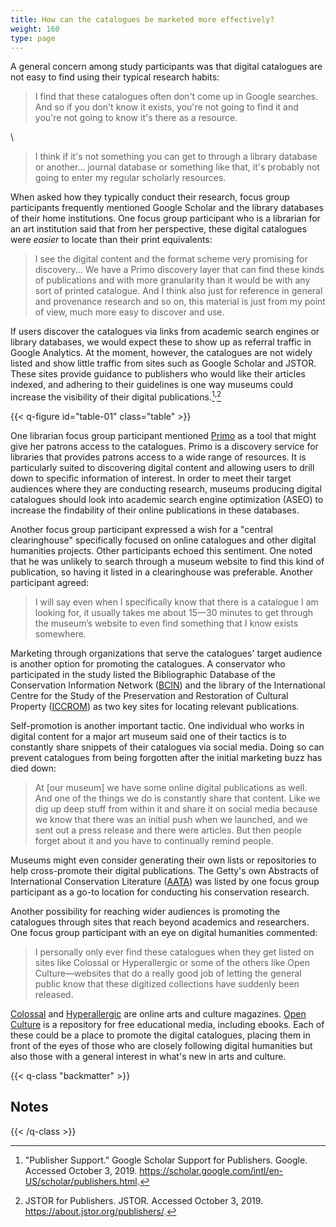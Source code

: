 ```yaml
---
title: How can the catalogues be marketed more effectively?
weight: 160
type: page
---
```


A general concern among study participants was that digital catalogues are not easy to find using their typical research habits:

> I find that these catalogues often don't come up in Google searches. And so if you don't know it exists, you're not going to find it and you're not going to know it's there as a resource.

\

> I think if it's not something you can get to through a library database or another... journal database or something like that, it's probably not going to enter my regular scholarly resources.

When asked how they typically conduct their research, focus group participants frequently mentioned Google Scholar and the library databases of their home institutions. One focus group participant who is a librarian for an art institution said that from her perspective, these digital catalogues were *easier* to locate than their print equivalents:

> I see the digital content and the format scheme very promising for discovery... We have a Primo discovery layer that can find these kinds of publications and with more granularity than it would be with any sort of printed catalogue. And I think also just for reference in general and provenance research and so on, this material is just from my point of view, much more easy to discover and use.

If users discover the catalogues via links from academic search engines or library databases, we would expect these to show up as referral traffic in Google Analytics. At the moment, however, the catalogues are not widely listed and show little traffic from sites such as Google Scholar and JSTOR. These sites provide guidance to publishers who would like their articles indexed, and adhering to their guidelines is one way museums could increase the visibility of their digital publications.[^1]<sup>,</sup>[^2]

{{< q-figure id="table-01" class="table" >}}

One librarian focus group participant mentioned [Primo](https://www.exlibrisgroup.com/products/primo-discovery-service/) as a tool that might give her patrons access to the catalogues. Primo is a discovery service for libraries that provides patrons access to a wide range of resources. It is particularly suited to discovering digital content and allowing users to drill down to specific information of interest. In order to meet their target audiences where they are conducting research, museums producing digital catalogues should look into academic search engine optimization (ASEO) to increase the findability of their online publications in these databases.

Another focus group participant expressed a wish for a "central clearinghouse" specifically focused on online catalogues and other digital humanities projects. Other participants echoed this sentiment. One noted that he was unlikely to search through a museum website to find this kind of publication, so having it listed in a clearinghouse was preferable. Another participant agreed:

> I will say even when I specifically know that there is a catalogue I am looking for, it usually takes me about 15—30 minutes to get through the museum’s website to even find something that I know exists somewhere.

Marketing through organizations that serve the catalogues' target audience is another option for promoting the catalogues. A conservator who participated in the study listed the Bibliographic Database of the Conservation Information Network ([BCIN](http://www.bcin.ca/)) and the library of the International Centre for the Study of the Preservation and Restoration of Cultural Property ([ICCROM](https://www.iccrom.org/)) as two key sites for locating relevant publications.

Self-promotion is another important tactic. One individual who works in digital content for a major art museum said one of their tactics is to constantly share snippets of their catalogues via social media. Doing so can prevent catalogues from being forgotten after the initial marketing buzz has died down:

> At [our museum] we have some online digital publications as well. And one of the things we do is constantly share that content. Like we dig up deep stuff from within it and share it on social media because we know that there was an initial push when we launched, and we sent out a press release and there were articles. But then people forget about it and you have to continually remind people.

Museums might even consider generating their own lists or repositories to help cross-promote their digital publications. The Getty's own Abstracts of International Conservation Literature ([AATA](http://aata.getty.edu/Home)) was listed by one focus group participant as a go-to location for conducting his conservation research.

Another possibility for reaching wider audiences is promoting the catalogues through sites that reach beyond academics and researchers. One focus group participant with an eye on digital humanities commented:

> I personally only ever find these catalogues when they get listed on sites like Colossal or Hyperallergic or some of the others like Open Culture—websites that do a really good job of letting the general public know that these digitized collections have suddenly been released.

[Colossal](https://www.thisiscolossal.com/) and [Hyperallergic](https://hyperallergic.com/) are online arts and culture magazines. [Open Culture](http://www.openculture.com/) is a repository for free educational media, including ebooks. Each of these could be a place to promote the digital catalogues, placing them in front of the eyes of those who are closely following digital humanities but also those with a general interest in what's new in arts and culture.

{{< q-class "backmatter" >}}
## Notes
{{< /q-class >}}

[^1]: "Publisher Support." Google Scholar Support for Publishers. Google. Accessed October 3, 2019. https://scholar.google.com/intl/en-US/scholar/publishers.html.

[^2]: JSTOR for Publishers. JSTOR. Accessed October 3, 2019. https://about.jstor.org/publishers/.